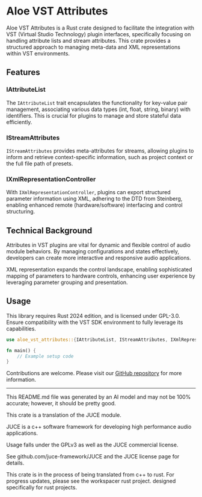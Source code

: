 # Aloe VST Attributes

Aloe VST Attributes is a Rust crate designed to facilitate the integration with VST (Virtual Studio Technology) plugin interfaces, specifically focusing on handling attribute lists and stream attributes. This crate provides a structured approach to managing meta-data and XML representations within VST environments. 

## Features

### IAttributeList

The `IAttributeList` trait encapsulates the functionality for key-value pair management, associating various data types (int, float, string, binary) with identifiers. This is crucial for plugins to manage and store stateful data efficiently.

### IStreamAttributes

`IStreamAttributes` provides meta-attributes for streams, allowing plugins to inform and retrieve context-specific information, such as project context or the full file path of presets.

### IXmlRepresentationController

With `IXmlRepresentationController`, plugins can export structured parameter information using XML, adhering to the DTD from Steinberg, enabling enhanced remote (hardware/software) interfacing and control structuring.

## Technical Background

Attributes in VST plugins are vital for dynamic and flexible control of audio module behaviors. By managing configurations and states effectively, developers can create more interactive and responsive audio applications.

XML representation expands the control landscape, enabling sophisticated mapping of parameters to hardware controls, enhancing user experience by leveraging parameter grouping and presentation.

## Usage

This library requires Rust 2024 edition, and is licensed under GPL-3.0. Ensure compatibility with the VST SDK environment to fully leverage its capabilities.

```rust
use aloe_vst_attributes::{IAttributeList, IStreamAttributes, IXmlRepresentationController};

fn main() {
    // Example setup code
}
```

Contributions are welcome. Please visit our [GitHub repository](https://github.com/klebs6/aloe-rs) for more information.

---
This README.md file was generated by an AI model and may not be 100% accurate; however, it should be pretty good.

This crate is a translation of the JUCE module.

JUCE is a c++ software framework for developing high performance audio applications.

Usage falls under the GPLv3 as well as the JUCE commercial license.

See github.com/juce-framework/JUCE and the JUCE license page for details.

This crate is in the process of being translated from c++ to rust. For progress updates, please see the workspacer rust project. designed specifically for rust projects.

